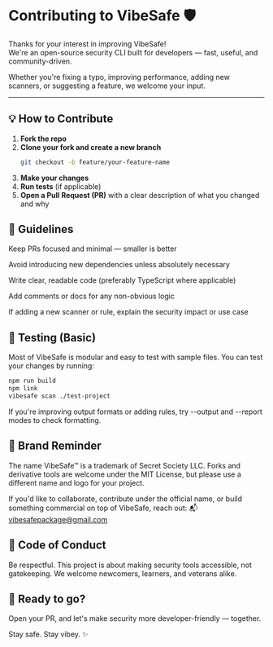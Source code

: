 # Contributing to VibeSafe 🛡️

Thanks for your interest in improving VibeSafe!  
We're an open-source security CLI built for developers — fast, useful, and community-driven.

Whether you're fixing a typo, improving performance, adding new scanners, or suggesting a feature, we welcome your input.

---

## 💡 How to Contribute

1. **Fork the repo**
2. **Clone your fork and create a new branch**
   ```bash
   git checkout -b feature/your-feature-name
   ```
3. **Make your changes**
4. **Run tests** (if applicable)
5. **Open a Pull Request (PR)** with a clear description of what you changed and why

## 📏 Guidelines
Keep PRs focused and minimal — smaller is better

Avoid introducing new dependencies unless absolutely necessary

Write clear, readable code (preferably TypeScript where applicable)

Add comments or docs for any non-obvious logic

If adding a new scanner or rule, explain the security impact or use case

## 🧪 Testing (Basic)
Most of VibeSafe is modular and easy to test with sample files.
You can test your changes by running:

```bash
npm run build
npm link
vibesafe scan ./test-project
```

If you're improving output formats or adding rules, try --output and --report modes to check formatting.

## 📛 Brand Reminder
The name VibeSafe™ is a trademark of Secret Society LLC.
Forks and derivative tools are welcome under the MIT License, but please use a different name and logo for your project.

If you'd like to collaborate, contribute under the official name, or build something commercial on top of VibeSafe, reach out:
📬 vibesafepackage@gmail.com

## 🤝 Code of Conduct
Be respectful. This project is about making security tools accessible, not gatekeeping. We welcome newcomers, learners, and veterans alike.

## 🚀 Ready to go?
Open your PR, and let's make security more developer-friendly — together.

Stay safe. Stay vibey. ✨